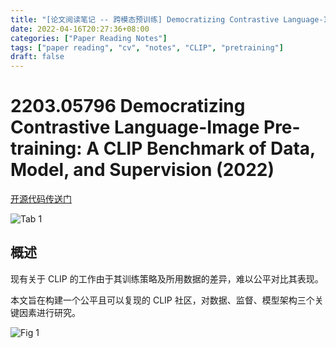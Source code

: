 ```yaml
---
title: "[论文阅读笔记 -- 跨模态预训练] Democratizing Contrastive Language-Image Pre-training (2022)"
date: 2022-04-16T20:27:36+08:00
categories: ["Paper Reading Notes"]
tags: ["paper reading", "cv", "notes", "CLIP", "pretraining"]
draft: false
---
```


# 2203.05796 Democratizing Contrastive Language-Image Pre-training: A CLIP Benchmark of Data, Model, and Supervision (2022)

[开源代码传送门](https://github.com/Sense-GVT/DeCLIP)

![Tab 1](/images/2022/PRN221/T1.png)

## 概述

现有关于 CLIP 的工作由于其训练策略及所用数据的差异，难以公平对比其表现。  

本文旨在构建一个公平且可以复现的 CLIP 社区，对数据、监督、模型架构三个关键因素进行研究。  

![Fig 1](/images/2022/PRN221/1.png)
